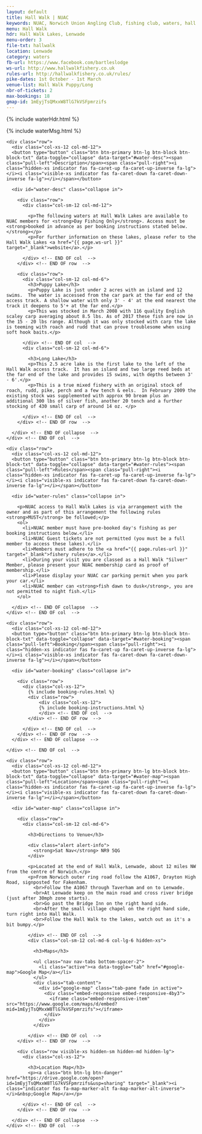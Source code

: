 ```yaml
---
layout: default
title: Hall Walk | NUAC
keywords: NUAC, Norwich Union Angling Club, fishing club, waters, hall walk lakes, hallwalk lakes, lenwade, norfolk
menu: Hall Walk
hdr: Hall Walk Lakes, Lenwade
menu-order: 3
file-txt: hallwalk
location: Lenwade
category: waters
fb-url: https://www.facebook.com/bartleslodge
ws-url: http://www.hallwalkfishery.co.uk
rules-url: http://hallwalkfishery.co.uk/rules/
pike-dates: 1st October - 1st March
venue-list: Hall Walk Puppy/Long
nbr-of-tickets: 2
max-bookings: 18
gmap-id: 1mEyjTsQMxxW8TlG7kVSFpmrzifs
---
```


<div class="container non-header">

  {% include waterHdr.html %}

  {% include waterMsg.html %}

	<div class="row">
	  <div class="col-xs-12 col-md-12">
      <button type="button" class="btn btn-primary btn-lg btn-block btn-block-txt" data-toggle="collapse" data-target="#water-desc"><span class="pull-left">Description</span><span class="pull-right"><i class="hidden-xs indicator fas fa-caret-up fa-caret-up-inverse fa-lg"></i><i class="visible-xs indicator fas fa-caret-down fa-caret-down-inverse fa-lg"></i></span></button>

      <div id="water-desc" class="collapse in">

        <div class="row">
          <div class="col-sm-12 col-md-12">

            <p>The following waters at Hall Walk Lakes are available to NUAC members for <strong>Day Fishing Only</strong>. Access must be <strong>booked in advance as per booking instructions stated below.</strong></p>
            <p>For further information on these lakes, please refer to the Hall Walk Lakes <a href="{{ page.ws-url }}" target="_blank">website</a>.</p> 
        
          </div> <!-- END OF col  -->
        </div> <!-- END OF row  -->

        <div class="row">
          <div class="col-sm-12 col-md-6">
            <h3>Puppy Lake</h3>
            <p>Puppy Lake is just under 2 acres with an island and 12 swims.  The water is accessed from the car park at the far end of the access track. A shallow water with only 3' - 4' at the end nearest the track it deepens to 5'+ at the far end.</p>
            <p>This was stocked in March 2008 with 116 quality English scaley carp averaging about 8.5 lbs. As of 2017 these fish are now in the 15 - 20 lbs range. Although it was only stocked with carp the lake is teeming with roach and rudd that can prove troublesome when using soft hook baits.</p>

          </div> <!-- END OF col  -->
          <div class="col-sm-12 col-md-6">

            <h3>Long Lake</h3>
            <p>This 2.5 acre lake is the first lake to the left of the Hall Walk access track.  It has an island and two large reed beds at the far end of the lake and provides 15 swims, with depths between 3' - 6'.</p>
            <p>This is a true mixed fishery with an original stock of roach, rudd, pike, perch and a few tench & eels.  In February 2009 the existing stock was supplemented with approx 90 bream plus an additional 300 lbs of silver fish, another 20 tench and a further stocking of 430 small carp of around 14 oz.	</p>

          </div> <!-- END OF col  -->
        </div> <!-- END OF row  -->

      </div> <!-- END OF collapse  -->
    </div> <!-- END OF col  -->
  </div>

	<div class="row">
	  <div class="col-xs-12 col-md-12">
      <button type="button" class="btn btn-primary btn-lg btn-block btn-block-txt" data-toggle="collapse" data-target="#water-rules"><span class="pull-left">Rules</span><span class="pull-right"><i class="hidden-xs indicator fas fa-caret-up fa-caret-up-inverse fa-lg"></i><i class="visible-xs indicator fas fa-caret-down fa-caret-down-inverse fa-lg"></i></span></button>

      <div id="water-rules" class="collapse in">

        <p>NUAC access to Hall Walk Lakes is via arrangement with the owner and as part of this arrangement the following rules <strong>MUST</strong> be followed;</p>
        <ol>
          <li>NUAC member must have pre-booked day's fishing as per booking instructions below.</li>  
          <li>NUAC Guest tickets are not permitted (you must be a full member to access these lakes).</li>
          <li>Members must adhere to the <a href="{{ page.rules-url }}" target="_blank">fishery rules</a>.</li>
          <li>During your visit you are classed as a Hall Walk "Silver" Member, please present your NUAC membership card as proof of membership.</li>
          <li>Please display your NUAC car parking permit when you park your car.</li>
          <li>NUAC member can <strong>fish dawn to dusk</strong>, you are not permitted to night fish.</li>
        </ol>

      </div> <!-- END OF collapse  -->
    </div> <!-- END OF col  -->
  </div> <!-- END OF row  -->

	<div class="row">
	  <div class="col-xs-12 col-md-12">
      <button type="button" class="btn btn-primary btn-lg btn-block btn-block-txt" data-toggle="collapse" data-target="#water-booking"><span class="pull-left">Booking</span><span class="pull-right"><i class="hidden-xs indicator fas fa-caret-up fa-caret-up-inverse fa-lg"></i><i class="visible-xs indicator fas fa-caret-down fa-caret-down-inverse fa-lg"></i></span></button>

      <div id="water-booking" class="collapse in">

        <div class="row">
          <div class="col-xs-12">
            {% include booking-rules.html %}
            <div class="row">
             	<div class="col-xs-12">
                {% include booking-instructions.html %}       
          		</div> <!-- END OF col  -->
            </div> <!-- END OF row  -->

          </div> <!-- END OF col  -->
        </div> <!-- END OF row  -->
      </div> <!-- END OF collapse  -->

    </div> <!-- END OF col  -->
  </div> <!-- END OF row  -->

	<div class="row">
	  <div class="col-xs-12 col-md-12">
      <button type="button" class="btn btn-primary btn-lg btn-block btn-block-txt" data-toggle="collapse" data-target="#water-map"><span class="pull-left">Location</span><span class="pull-right"><i class="hidden-xs indicator fas fa-caret-up fa-caret-up-inverse fa-lg"></i><i class="visible-xs indicator fas fa-caret-down fa-caret-down-inverse fa-lg"></i></span></button>

      <div id="water-map" class="collapse in">
        
        <div class="row">
          <div class="col-sm-12 col-md-6">
            
            <h3>Directions to Venue</h3>
            
            <div class="alert alert-info">
              <strong>Sat Nav</strong> NR9 5QG
            </div>
            
            <p>Located at the end of Hall Walk, Lenwade, about 12 miles NW from the centre of Norwich.</p>
            <p>From Norwich outer ring road follow the A1067, Drayton High Road, signposted for Fakenham.
              <br>Follow the A1067 through Taverham and on to Lenwade.
              <br>At Lenwade keep on the main road and cross river bridge (just after 30mph zone starts).
              <br>Go past the Bridge Inn on the right hand side.
              <br>After the small village chapel on the right hand side, turn right into Hall Walk.
              <br>Follow the Hall Walk to the lakes, watch out as it's a bit bumpy.</p>
              
            </div> <!-- END OF col  -->
            <div class="col-sm-12 col-md-6 col-lg-6 hidden-xs">
              
              <h3>Maps</h3>
              
              <ul class="nav nav-tabs bottom-spacer-2">
                <li class="active"><a data-toggle="tab" href="#google-map">Google Map</a></li>
              </ul>
              <div class="tab-content">
                <div id="google-map" class="tab-pane fade in active">
                  <div class="embed-responsive embed-responsive-4by3">
                    <iframe class="embed-responsive-item" src="https://www.google.com/maps/d/embed?mid=1mEyjTsQMxxW8TlG7kVSFpmrzifs"></iframe>
                  </div>
                </div>
              </div>
              
            </div> <!-- END OF col  -->
        </div> <!-- END OF row  -->
          
        <div class="row visible-xs hidden-sm hidden-md hidden-lg">
          <div class="col-xs-12">
            
            <h3>Location Map</h3>
            <p><a class="btn btn-lg btn-danger" href="https://drive.google.com/open?id=1mEyjTsQMxxW8TlG7kVSFpmrzifs&usp=sharing" target="_blank"><i class="indicator fas fa-map-marker-alt fa-map-marker-alt-inverse"></i>&nbsp;Google Map</a></p>
            
          </div> <!-- END OF col  -->
        </div> <!-- END OF row  -->
          
      </div> <!-- END OF collapse  -->
    </div> <!-- END OF col  -->
  </div> <!-- END OF row  -->

</div>
